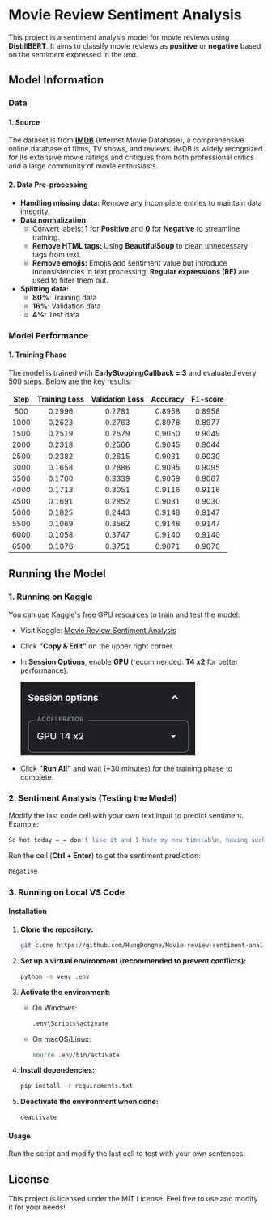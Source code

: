 # Movie Review Sentiment Analysis

This project is a sentiment analysis model for movie reviews using **DistillBERT**. It aims to classify movie reviews as **positive** or **negative** based on the sentiment expressed in the text.

## Model Information

### Data
#### 1. Source
The dataset is from [**IMDB**](https://www.imdb.com/) (Internet Movie Database), a comprehensive online database of films, TV shows, and reviews. IMDB is widely recognized for its extensive movie ratings and critiques from both professional critics and a large community of movie enthusiasts.

#### 2. Data Pre-processing
- **Handling missing data:** Remove any incomplete entries to maintain data integrity.
- **Data normalization:**
  - Convert labels: **1** for **Positive** and **0** for **Negative** to streamline training.
  - **Remove HTML tags:** Using **BeautifulSoup** to clean unnecessary tags from text.
  - **Remove emojis:** Emojis add sentiment value but introduce inconsistencies in text processing. **Regular expressions (RE)** are used to filter them out.
- **Splitting data:**
  - **80%**: Training data
  - **16%**: Validation data
  - **4%**: Test data

### Model Performance

#### 1. Training Phase
The model is trained with **EarlyStoppingCallback = 3** and evaluated every 500 steps. Below are the key results:

|Step|Training Loss|Validation Loss|Accuracy|F1-score|
|:---:|:----------:|:-------------:|:------:|:------:|
|500|0.2996|0.2781|0.8958|0.8958|
|1000|0.2623|0.2763|0.8978|0.8977|
|1500|0.2519|0.2579|0.9050|0.9049|
|2000|0.2318|0.2506|0.9045|0.9044|
|2500|0.2382|0.2615|0.9031|0.9030|
|3000|0.1658|0.2886|0.9095|0.9095|
|3500|0.1700|0.3339|0.9069|0.9067|
|4000|0.1713|0.3051|0.9116|0.9116|
|4500|0.1691|0.2852|0.9031|0.9030|
|5000|0.1825|0.2443|0.9148|0.9147|
|5500|0.1069|0.3562|0.9148|0.9147|
|6000|0.1058|0.3747|0.9140|0.9140|
|6500|0.1076|0.3751|0.9071|0.9070|

## Running the Model

### 1. Running on Kaggle
You can use Kaggle's free GPU resources to train and test the model:

- Visit Kaggle: [Movie Review Sentiment Analysis](https://www.kaggle.com/code/hungdongne/movie-review-sentiment-analysis-using-distilbert)
- Click **"Copy & Edit"** on the upper right corner.
- In **Session Options**, enable **GPU** (recommended: **T4 x2** for better performance).
  
  ![Using GPU](images/image.png)
  
- Click **"Run All"** and wait (~30 minutes) for the training phase to complete.

### 2. Sentiment Analysis (Testing the Model)
Modify the last code cell with your own text input to predict sentiment. Example:

```bash
So hot today =_= don't like it and I hate my new timetable, having such a bad week
```

Run the cell (**Ctrl + Enter**) to get the sentiment prediction:

```bash
Negative
```

### 3. Running on Local VS Code
#### Installation
1. **Clone the repository:**
   ```bash
   git clone https://github.com/HungDongne/Movie-review-sentiment-analysis-by-using-DistillBERT.git
   ```

2. **Set up a virtual environment (recommended to prevent conflicts):**
   ```bash
   python -m venv .env
   ```

3. **Activate the environment:**
   - On Windows:
     ```bash
     .env\Scripts\activate
     ```
   - On macOS/Linux:
     ```bash
     source .env/bin/activate
     ```

4. **Install dependencies:**
   ```bash
   pip install -r requirements.txt
   ```

5. **Deactivate the environment when done:**
   ```bash
   deactivate
   ```

#### Usage
Run the script and modify the last cell to test with your own sentences.

## License
This project is licensed under the MIT License. Feel free to use and modify it for your needs!